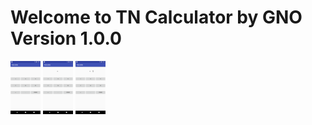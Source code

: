 # Welcome to TN Calculator by GNO Version 1.0.0




<img src="https://github.com/Gnoyoyo/TN_Calculator_HW_2/blob/master/Screenshot/1.PNG" width="48">
<img src="https://github.com/Gnoyoyo/TN_Calculator_HW_2/blob/master/Screenshot/2.PNG" width="48">
<img src="https://github.com/Gnoyoyo/TN_Calculator_HW_2/blob/master/Screenshot/3.PNG" width="48">


